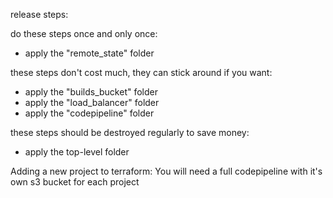 release steps:

do these steps once and only once:
* apply the "remote_state" folder

these steps don't cost much, they can stick around if you want:
* apply the "builds_bucket" folder
* apply the "load_balancer" folder
* apply the "codepipeline" folder

these steps should be destroyed regularly to save money:
* apply the top-level folder






Adding a new project to terraform:
You will need a full codepipeline with it's own s3 bucket for each project